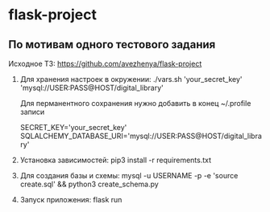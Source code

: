 # flask-project
## По мотивам одного тестового задания

Исходное ТЗ: https://github.com/avezhenya/flask-project


1. Для хранения настроек в окружении:
    ./vars.sh 'your_secret_key' 'mysql://USER:PASS@HOST/digital_library'

    Для перманентного сохранения нужно добавить в конец ~/.profile записи

    SECRET_KEY='your_secret_key'
    SQLALCHEMY_DATABASE_URI='mysql://USER:PASS@HOST/digital_library'

2. Установка зависимостей:
    pip3 install -r requirements.txt

2. Для создания базы и схемы:
    mysql -u USERNAME -p -e 'source create.sql' && python3 create_schema.py

3. Запуск приложения:
    flask run
